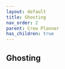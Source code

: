 ```yaml
---
layout: default
title: Ghosting
nav_order: 2
parent: Crew Planner
has_children: true
---
```


Ghosting
--------




